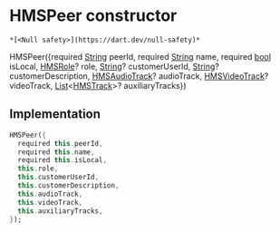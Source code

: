 


# HMSPeer constructor




    *[<Null safety>](https://dart.dev/null-safety)*



HMSPeer({required [String](https://api.flutter.dev/flutter/dart-core/String-class.html) peerId, required [String](https://api.flutter.dev/flutter/dart-core/String-class.html) name, required [bool](https://api.flutter.dev/flutter/dart-core/bool-class.html) isLocal, [HMSRole](../../hmssdk_flutter/HMSRole-class.md)? role, [String](https://api.flutter.dev/flutter/dart-core/String-class.html)? customerUserId, [String](https://api.flutter.dev/flutter/dart-core/String-class.html)? customerDescription, [HMSAudioTrack](../../hmssdk_flutter/HMSAudioTrack-class.md)? audioTrack, [HMSVideoTrack](../../hmssdk_flutter/HMSVideoTrack-class.md)? videoTrack, [List](https://api.flutter.dev/flutter/dart-core/List-class.html)&lt;[HMSTrack](../../hmssdk_flutter/HMSTrack-class.md)>? auxiliaryTracks})





## Implementation

```dart
HMSPeer({
  required this.peerId,
  required this.name,
  required this.isLocal,
  this.role,
  this.customerUserId,
  this.customerDescription,
  this.audioTrack,
  this.videoTrack,
  this.auxiliaryTracks,
});
```







